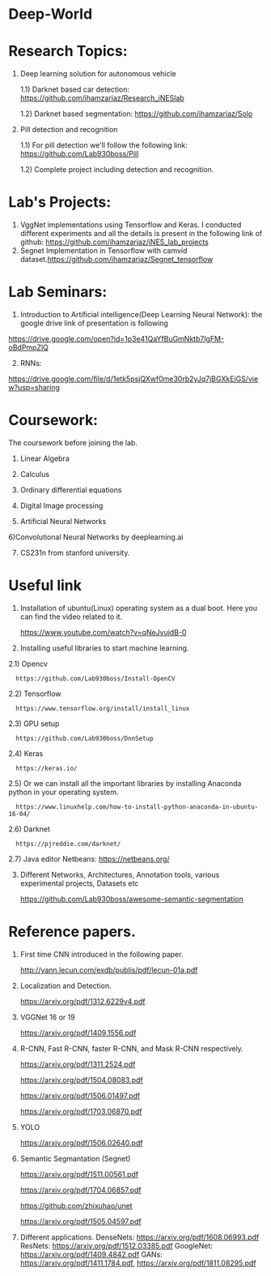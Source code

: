 # Deep-World
# Research Topics:
1) Deep learning solution for autonomous vehicle

   1.1) Darknet based car detection: https://github.com/ihamzariaz/Research_iNESlab
   
   1.2) Darknet based segmentation: https://github.com/ihamzariaz/Solo
   
2) Pill detection and recognition

   1.1) For pill detection we'll follow the following link: https://github.com/Lab930boss/Pill
   
   1.2) Complete project including detection and recognition.
# Lab's Projects:
1) VggNet implementations using Tensorflow and Keras. I conducted different experiments and all the details is present in the following link of github: https://github.com/ihamzariaz/iNES_lab_projects
2) Segnet Implementation in Tensorflow with camvid dataset.https://github.com/ihamzariaz/Segnet_tensorflow

# Lab Seminars:
1) Introduction to Artificial intelligence(Deep Learning Neural Network): the google drive link of presentation is following

https://drive.google.com/open?id=1p3e41QaYfBuGmNktb7lgFM-oBdPmpZlQ

2) RNNs:

https://drive.google.com/file/d/1etk5psjQXwf0me30rb2yJq7jBGXkEiGS/view?usp=sharing
# Coursework:
The coursework before joining the lab.

1) Linear Algebra

2) Calculus

3) Ordinary differential equations

4) Digital Image processing 

5) Artificial Neural Networks

6)Convolutional Neural Networks by deeplearning.ai

7) CS231n from stanford university.

#  Useful link
1) Installation of ubuntu(Linux) operating system as a dual boot. Here you can find the video related to it.

   https://www.youtube.com/watch?v=qNeJvujdB-0

2) Installing useful libraries to start machine learning.

 2.1) Opencv 
 
      https://github.com/Lab930boss/Install-OpenCV
 
 2.2) Tensorflow 
 
      https://www.tensorflow.org/install/install_linux
 
 2.3) GPU setup
 
      https://github.com/Lab930boss/DnnSetup
 
 2.4) Keras
 
      https://keras.io/
 
 2.5) Or we can install all the important libraries by installing Anaconda python in your operating system.
 
      https://www.linuxhelp.com/how-to-install-python-anaconda-in-ubuntu-16-04/
 
 2.6) Darknet
 
      https://pjreddie.com/darknet/
      
 2.7) Java editor
 Netbeans: https://netbeans.org/
 
3) Different Networks, Architectures, Annotation tools, various experimental projects, Datasets etc

   https://github.com/Lab930boss/awesome-semantic-segmentation

# Reference papers.
1) First time CNN introduced in the following paper.

   http://yann.lecun.com/exdb/publis/pdf/lecun-01a.pdf
   
2) Localization and Detection.

   https://arxiv.org/pdf/1312.6229v4.pdf

3) VGGNet 16 or 19

   https://arxiv.org/pdf/1409.1556.pdf

4) R-CNN, Fast R-CNN, faster R-CNN, and Mask R-CNN respectively.
 
   https://arxiv.org/pdf/1311.2524.pdf

   https://arxiv.org/pdf/1504.08083.pdf

   https://arxiv.org/pdf/1506.01497.pdf

   https://arxiv.org/pdf/1703.06870.pdf

5) YOLO

   https://arxiv.org/pdf/1506.02640.pdf

6) Semantic Segmantation (Segnet)

   https://arxiv.org/pdf/1511.00561.pdf

   https://arxiv.org/pdf/1704.06857.pdf
   
   https://github.com/zhixuhao/unet
   
   https://arxiv.org/pdf/1505.04597.pdf
   
7) Different applications.
DenseNets: https://arxiv.org/pdf/1608.06993.pdf
ResNets: https://arxiv.org/pdf/1512.03385.pdf
GoogleNet: https://arxiv.org/pdf/1409.4842.pdf
GANs: https://arxiv.org/pdf/1411.1784.pdf, https://arxiv.org/pdf/1811.08295.pdf


